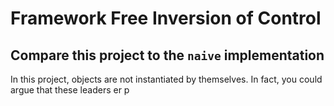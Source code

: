 # Framework Free Inversion of Control

## Compare this project to the `naive` implementation

In this project, objects are not instantiated by themselves. In fact, you could argue
that these leaders er p
